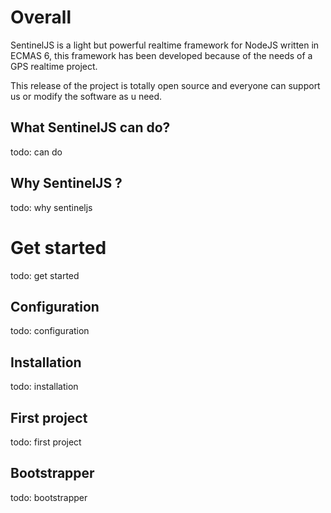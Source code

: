 <!-- TITLE: SentinelJS -->
<!-- SUBTITLE: A light realtime NodeJS Framework for everyone. -->

# Overall
SentinelJS is a light but powerful realtime framework for NodeJS written in ECMAS 6, this framework has been developed because of the needs of a GPS realtime project.

This release of the project is totally open source and everyone can support us or modify the software as u need.

## What SentinelJS can do?
todo: can do

## Why SentinelJS ?
todo: why sentineljs

# Get started
todo: get started
## Configuration
todo: configuration
## Installation
todo: installation

## First project
todo: first project

## Bootstrapper
todo: bootstrapper

